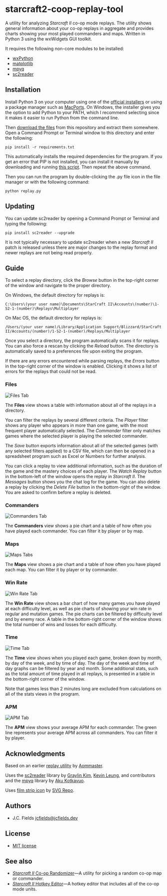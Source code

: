 # starcraft2-coop-replay-tool

A utility for analyzing *Starcraft II* co-op mode replays. The utility shows general information about your co-op replays in aggregate and provides charts showing your most played commanders and maps. Written in Python 3 using the wxWidgets GUI toolkit.

It requires the following non-core modules to be installed:

- [wxPython](https://pypi.org/project/wxPython/)
- [matplotlib](https://pypi.org/project/matplotlib/)
- [mpyq](https://pypi.org/project/mpyq/)
- [sc2reader](https://pypi.org/project/sc2reader/)

## Installation

Install Python 3 on your computer using one of the [official installers](https://www.python.org/downloads/) or using a package manager such as [MacPorts](https://www.macports.org/). On Windows, the installer gives you the option to add Python to your PATH, which I recommend selecting since it makes it easier to run Python from the command line.

Then [download the files](https://github.com/jcfieldsdev/starcraft2-coop-replay-tool/archive/refs/heads/master.zip) from this repository and extract them somewhere. Open a Command Prompt or Terminal window to this directory and enter the following:

    pip install -r requirements.txt

This automatically installs the required dependencies for the program. If you get an error that PIP is not installed, you can install it manually by downloading and running [this script](https://bootstrap.pypa.io/get-pip.py). Then repeat the above command.

Then you can run the program by double-clicking the .py file icon in the file manager or with the following command:

    python replay.py

## Updating

You can update sc2reader by opening a Command Prompt or Terminal and typing the following:

    pip install sc2reader --upgrade

It is not typically necessary to update sc2reader when a new *Starcraft II* patch is released unless there are major changes to the replay format and newer replays are not being read properly.

## Guide

To select a replay directory, click the *Browse* button in the top-right corner of the window and navigate to the proper directory.

On Windows, the default directory for replays is:

    C:\Users\(your user name)\Documents\StarCraft II\Accounts\(number)\1-S2-1-(number)\Replays\Multiplayer

On Mac OS, the default directory for replays is:

    /Users/(your user name)/Library/Application Support/Blizzard/StarCraft II/Accounts/(number)/1-S2-1-(number)/Replays/Multiplayer

Once you select a directory, the program automatically scans it for replays. You can also force a rescan by clicking the *Reload* button. The directory is automatically saved to a preferences file upon exiting the program.

If there are any errors encountered while parsing replays, the *Errors* button in the top-right corner of the window is enabled. Clicking it shows a list of errors for the replays that could not be read.

### Files

![Files Tab](screenshots/files.png)

The **Files** view shows a table with information about all of the replays in a directory.

You can filter the replays by several different criteria. The *Player* filter shows any player who appears in more than one game, with the most frequent player automatically selected. The *Commander* filter only matches games where the selected player is playing the selected commander.

The *Save* button exports information about all of the selected games (with any selected filters applied) to a CSV file, which can then be opened in a spreadsheet program such as Excel or Numbers for further analysis.

You can click a replay to view additional information, such as the duration of the game and the mastery choices of each player. The *Watch Replay* button in the bottom-left of the window opens the replay in *Starcraft II*. The *Messages* button shows you the chat log for the game. You can also delete a replay by clicking the *Delete File* button in the bottom-right of the window. You are asked to confirm before a replay is deleted.

### Commanders

![Commanders Tab](screenshots/commanders.png)

The **Commanders** view shows a pie chart and a table of how often you have played each commander. You can filter it by player or by map.

### Maps

![Maps Tabs](screenshots/maps.png)

The **Maps** view shows a pie chart and a table of how often you have played each map. You can filter it by player or by commander.

### Win Rate

![Win Rate Tab](screenshots/winrate.png)

The **Win Rate** view shows a bar chart of how many games you have played at each difficulty level, as well as pie charts of showing your win rate in regular and mutation games. The pie charts can be filtered by difficulty level and by enemy race. A table in the bottom-right corner of the window shows the total number of wins and losses for each difficulty.

### Time

![Time Tab](screenshots/time.png)

The **Time** view shows when you played each game, broken down by month, by day of the week, and by time of day. The day of the week and time of day graphs can be filtered by year and month. Some additional stats, such as the total amount of time played in all replays, is presented in a table in the bottom-right corner of the window.

Note that games less than 2 minutes long are excluded from calculations on all of the stats views in the program.

### APM

![APM Tab](screenshots/apm.png)

The **APM** view shows your average APM for each commander. The green line represents your average APM across all commanders. You can filter it by player.

## Acknowledgments

Based on an earlier [replay utility](https://www.reddit.com/r/starcraft2coop/comments/awgo45/subascension_leveling_guides_and_coop_replay_data/) by [Aommaster](https://aommaster.com/).

Uses the [sc2reader](https://github.com/ggtracker/sc2reader) library by [Graylin Kim](https://github.com/GraylinKim), [Kevin Leung](https://github.com/StoicLoofah), and contributors and the [mpyq](https://github.com/eagleflo/mpyq) library by [Aku Kotkavuo](https://github.com/eagleflo).

Uses [film strip icon](https://www.svgrepo.com/svg/31983/video-film-strip) by [SVG Repo](https://www.svgrepo.com).

## Authors

- J.C. Fields <jcfields@jcfields.dev>

## License

- [MIT license](https://opensource.org/licenses/mit-license.php)

## See also

- [*Starcraft II* Co-op Randomizer](https://github.com/jcfieldsdev/starcraft2-coop-randomizer)—A utility for picking a random co-op map or commander.
- [*Starcraft II* Hotkey Editor](https://github.com/jcfieldsdev/starcraft2-hotkey-editor)—A hotkey editor that includes all of the co-op mode units.
